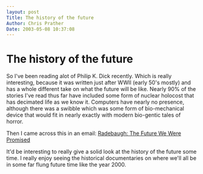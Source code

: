 ```yaml
---
layout: post
Title: The history of the future  
Author: Chris Prather
Date: 2003-05-08 10:37:08
---
```


# The history of the future
So I've been reading alot of Philip K. Dick recently. Which is really interesting, because it was written just after WWII (early 50's mostly) and has a whole different take on what the future will be like. Nearly 90% of the stories I've read thus far have included some form of nuclear holocost that has decimated life as we know it. Computers have nearly no presence, although there was a swibble which was some form of bio-mechanical device that would fit in nearly exactly with modern bio-gentic tales of horror.

Then I came across this in an email:
<a title="Radebaugh: The Future We Were Promised" href="http://www.losthighways.org/radebaugh.html">Radebaugh: The Future We Were Promised</a>

It'd be interesting to really give a solid look at the history of the future some time. I really enjoy seeing the historical documentaries on where we'll all be in some far flung future time like the year 2000.
